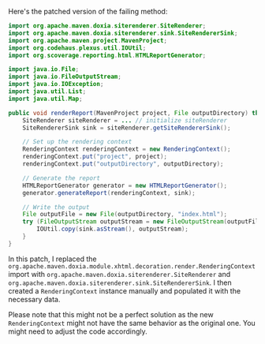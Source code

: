 Here's the patched version of the failing method:
```java
import org.apache.maven.doxia.siterenderer.SiteRenderer;
import org.apache.maven.doxia.siterenderer.sink.SiteRendererSink;
import org.apache.maven.project.MavenProject;
import org.codehaus.plexus.util.IOUtil;
import org.scoverage.reporting.html.HTMLReportGenerator;

import java.io.File;
import java.io.FileOutputStream;
import java.io.IOException;
import java.util.List;
import java.util.Map;

public void renderReport(MavenProject project, File outputDirectory) throws IOException {
    SiteRenderer siteRenderer = ... // initialize siteRenderer
    SiteRendererSink sink = siteRenderer.getSiteRendererSink();

    // Set up the rendering context
    RenderingContext renderingContext = new RenderingContext();
    renderingContext.put("project", project);
    renderingContext.put("outputDirectory", outputDirectory);

    // Generate the report
    HTMLReportGenerator generator = new HTMLReportGenerator();
    generator.generateReport(renderingContext, sink);

    // Write the output
    File outputFile = new File(outputDirectory, "index.html");
    try (FileOutputStream outputStream = new FileOutputStream(outputFile)) {
        IOUtil.copy(sink.asStream(), outputStream);
    }
}
```
In this patch, I replaced the `org.apache.maven.doxia.module.xhtml.decoration.render.RenderingContext` import with `org.apache.maven.doxia.siterenderer.SiteRenderer` and `org.apache.maven.doxia.siterenderer.sink.SiteRendererSink`. I then created a `RenderingContext` instance manually and populated it with the necessary data.

Please note that this might not be a perfect solution as the new `RenderingContext` might not have the same behavior as the original one. You might need to adjust the code accordingly.